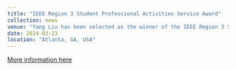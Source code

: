 ```yaml
---
title: "IEEE Region 3 Student Professional Activities Service Award"
collection: news
venue: "Yang Liu has been selected as the winner of the IEEE Region 3 Student Professional Activities Service Award!"
date: 2024-03-23
location: "Atlanta, GA, USA"
---
```



[More information here]()
